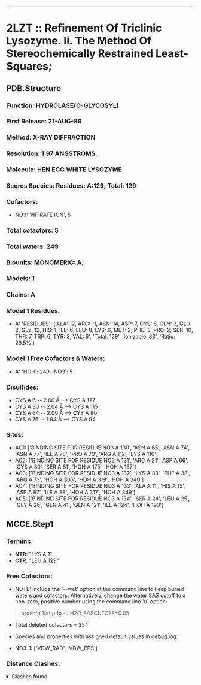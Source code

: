 ---
# 2LZT :: Refinement Of Triclinic Lysozyme. Ii. The Method Of Stereochemically Restrained Least-Squares;
## PDB.Structure
### Function: HYDROLASE(O-GLYCOSYL)
### First Release: 21-AUG-89
### Method: X-RAY DIFFRACTION
### Resolution: 1.97 ANGSTROMS.
### Molecule: HEN EGG WHITE LYSOZYME
### Seqres Species: Residues: A:129; Total: 129
### Cofactors:
  - NO3:
 'NITRATE ION', 5

### Total cofactors: 5
### Total waters: 249
### Biounits: MONOMERIC: A;
### Models: 1
### Chains: A
### Model 1 Residues:
  - A:
 'RESIDUES': ('ALA: 12, ARG: 11, ASN: 14, ASP: 7, CYS: 8, GLN: 3, GLU: 2, GLY: 12, HIS: 1, ILE: 6, LEU: 8, LYS: 6, MET: 2, PHE: 3, PRO: 2, SER: 10, THR: 7, TRP: 6, TYR: 3, VAL: 6', 'Total: 129', 'Ionizable: 38',
              'Ratio: 29.5%')

### Model 1 Free Cofactors & Waters:
  - A:
 'HOH': 249, 'NO3': 5

### Disulfides:
  - CYS A  6 -- 2.06 Å --> CYS A 127
  - CYS A  30 -- 2.04 Å --> CYS A 115
  - CYS A  64 -- 2.00 Å --> CYS A  80
  - CYS A  76 -- 1.94 Å --> CYS A  94

### Sites:
  - AC1: ['BINDING SITE FOR RESIDUE NO3 A 130', 'ASN A  65', 'ASN A  74', 'ASN A  77', 'ILE A  78', 'PRO A  79', 'ARG A 112', 'LYS A 116']
  - AC2: ['BINDING SITE FOR RESIDUE NO3 A 131', 'ARG A  21', 'ASP A  66', 'CYS A  80', 'SER A  81', 'HOH A 175', 'HOH A 187']
  - AC3: ['BINDING SITE FOR RESIDUE NO3 A 132', 'LYS A  33', 'PHE A  38', 'ARG A  73', 'HOH A 305', 'HOH A 319', 'HOH A 340']
  - AC4: ['BINDING SITE FOR RESIDUE NO3 A 133', 'ALA A  11', 'HIS A  15', 'ASP A  87', 'ILE A  88', 'HOH A 317', 'HOH A 349']
  - AC5: ['BINDING SITE FOR RESIDUE NO3 A 134', 'SER A  24', 'LEU A  25', 'GLY A  26', 'GLN A  41', 'GLN A 121', 'ILE A 124', 'HOH A 193']

## MCCE.Step1
### Termini:
 - <strong>NTR</strong>: "LYS A   1"
 - <strong>CTR</strong>: "LEU A 129"

### Free Cofactors:
  - NOTE: Include the '--wet' option at the command line to keep buried waters and cofactors. Alternatively, change the water SAS cutoff to a non-zero, positive number using the command line 'u' option:
  > protinfo 1fat.pdb -u H2O_SASCUTOFF=0.05
  - Total deleted cofactors = 254.
  - Species and properties with assigned default values in debug.log:

  - NO3-1: ['VDW_RAD', 'VDW_EPS']


### Distance Clashes:
<details><summary>Clashes found</summary>

- d= 1.54: " CA  NTR A   1" to " CB  LYS A   1"
- d= 2.00: " SG  CYS A  64" to " SG  CYS A  80"
- d= 1.94: " SG  CYS A  76" to " SG  CYS A  94"

</details>

